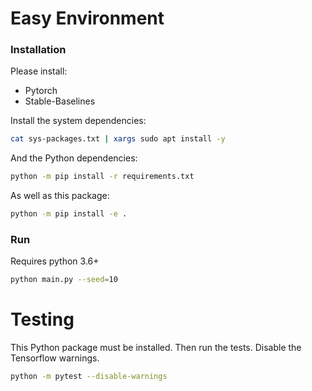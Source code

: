 # Easy Environment
### Installation
Please install:
* Pytorch
* Stable-Baselines

Install the system dependencies:
```bash
cat sys-packages.txt | xargs sudo apt install -y
```
And the Python dependencies:
```bash
python -m pip install -r requirements.txt
```
As well as this package:
```bash
python -m pip install -e .
```
### Run
Requires python 3.6+
```bash
python main.py --seed=10
```
# Testing
This Python package must be installed. Then run the tests. Disable the Tensorflow warnings.
```bash
python -m pytest --disable-warnings
```